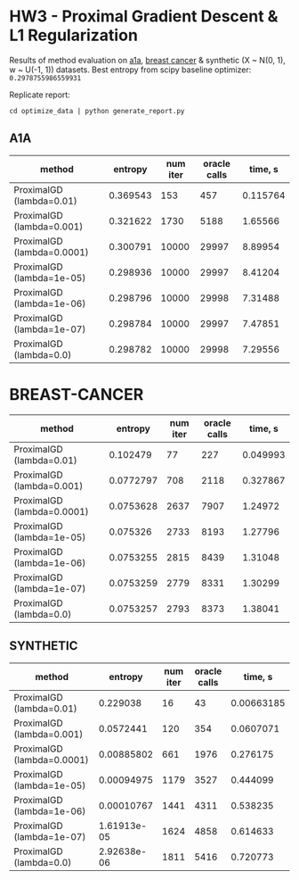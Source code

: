 # HW3 - Proximal Gradient Descent & L1 Regularization

Results of method evaluation on [a1a](https://www.csie.ntu.edu.tw/~cjlin/libsvmtools/datasets/binary.html), [breast cancer](https://www.csie.ntu.edu.tw/~cjlin/libsvmtools/datasets/binary.html) & synthetic (X ~ N(0, 1), w ~ U(-1, 1)) datasets.
Best entropy from scipy baseline optimizer: `0.2978755986559931`

Replicate report:
```
cd optimize_data | python generate_report.py
```

## A1A
| method                     |   entropy |   num iter |   oracle calls |   time, s |
|----------------------------|-----------|------------|----------------|-----------|
| ProximalGD (lambda=0.01)   |  0.369543 |        153 |            457 |  0.115764 |
| ProximalGD (lambda=0.001)  |  0.321622 |       1730 |           5188 |  1.65566  |
| ProximalGD (lambda=0.0001) |  0.300791 |      10000 |          29997 |  8.89954  |
| ProximalGD (lambda=1e-05)  |  0.298936 |      10000 |          29997 |  8.41204  |
| ProximalGD (lambda=1e-06)  |  0.298796 |      10000 |          29998 |  7.31488  |
| ProximalGD (lambda=1e-07)  |  0.298784 |      10000 |          29997 |  7.47851  |
| ProximalGD (lambda=0.0)    |  0.298782 |      10000 |          29998 |  7.29556  |

# BREAST-CANCER
| method                     |   entropy |   num iter |   oracle calls |   time, s |
|----------------------------|-----------|------------|----------------|-----------|
| ProximalGD (lambda=0.01)   | 0.102479  |         77 |            227 |  0.049993 |
| ProximalGD (lambda=0.001)  | 0.0772797 |        708 |           2118 |  0.327867 |
| ProximalGD (lambda=0.0001) | 0.0753628 |       2637 |           7907 |  1.24972  |
| ProximalGD (lambda=1e-05)  | 0.075326  |       2733 |           8193 |  1.27796  |
| ProximalGD (lambda=1e-06)  | 0.0753255 |       2815 |           8439 |  1.31048  |
| ProximalGD (lambda=1e-07)  | 0.0753259 |       2779 |           8331 |  1.30299  |
| ProximalGD (lambda=0.0)    | 0.0753257 |       2793 |           8373 |  1.38041  |


## SYNTHETIC
| method                     |     entropy |   num iter |   oracle calls |    time, s |
|----------------------------|-------------|------------|----------------|------------|
| ProximalGD (lambda=0.01)   | 0.229038    |         16 |             43 | 0.00663185 |
| ProximalGD (lambda=0.001)  | 0.0572441   |        120 |            354 | 0.0607071  |
| ProximalGD (lambda=0.0001) | 0.00885802  |        661 |           1976 | 0.276175   |
| ProximalGD (lambda=1e-05)  | 0.00094975  |       1179 |           3527 | 0.444099   |
| ProximalGD (lambda=1e-06)  | 0.00010767  |       1441 |           4311 | 0.538235   |
| ProximalGD (lambda=1e-07)  | 1.61913e-05 |       1624 |           4858 | 0.614633   |
| ProximalGD (lambda=0.0)    | 2.92638e-06 |       1811 |           5416 | 0.720773   |